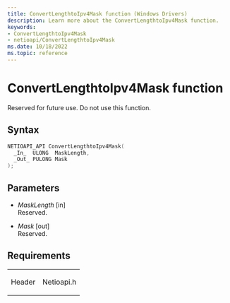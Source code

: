 ```yaml
---
title: ConvertLengthtoIpv4Mask function (Windows Drivers)
description: Learn more about the ConvertLengthtoIpv4Mask function.
keywords:
- ConvertLengthtoIpv4Mask
- netioapi/ConvertLengthtoIpv4Mask
ms.date: 10/18/2022
ms.topic: reference
---
```


# ConvertLengthtoIpv4Mask function

Reserved for future use. Do not use this function.

## Syntax

``` c++
NETIOAPI_API ConvertLengthtoIpv4Mask(
  _In_  ULONG  MaskLength,
  _Out_ PULONG Mask
);
```

## Parameters

- *MaskLength* \[in\]  
   Reserved.

- *Mask* \[out\]  
   Reserved.

## Requirements

<table>
<tbody>
<tr class="odd">
<td><p>Header</p></td>
<td>Netioapi.h</td>
</tr>
</tbody>
</table>
